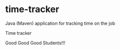 # time-tracker
Java (Maven) application for tracking time on the job

Time tracker

Good Good Good Students!!!

